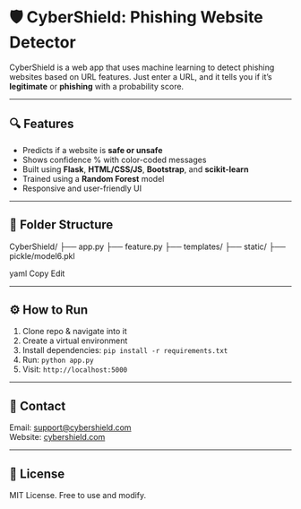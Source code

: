 # 🛡️ CyberShield: Phishing Website Detector

CyberShield is a web app that uses machine learning to detect phishing websites based on URL features. Just enter a URL, and it tells you if it’s **legitimate** or **phishing** with a probability score.

---

## 🔍 Features

- Predicts if a website is **safe or unsafe**
- Shows confidence % with color-coded messages
- Built using **Flask**, **HTML/CSS/JS**, **Bootstrap**, and **scikit-learn**
- Trained using a **Random Forest** model
- Responsive and user-friendly UI

---

## 📁 Folder Structure

CyberShield/ ├── app.py ├── feature.py ├── templates/ ├── static/ ├── pickle/model6.pkl

yaml
Copy
Edit

---

## ⚙️ How to Run

1. Clone repo & navigate into it
2. Create a virtual environment  
3. Install dependencies: `pip install -r requirements.txt`  
4. Run: `python app.py`  
5. Visit: `http://localhost:5000`

---

## 📧 Contact

Email: support@cybershield.com  
Website: [cybershield.com](http://localhost:5000)

---

## 📝 License

MIT License. Free to use and modify.
